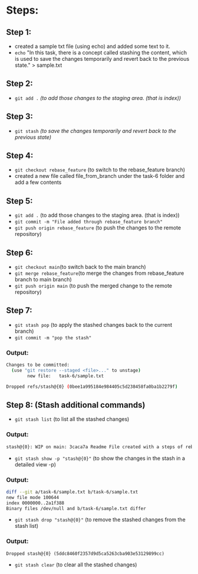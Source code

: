 # Steps:

## Step 1:
- created a sample txt file (using echo) and added some text to it.
- `echo` "In this task, there is a concept called stashing the content, which is used to save the changes temporarily and revert back to the previous state." > sample.txt

## Step 2:
- `git add .` _(to add those changes to the staging area. (that is index))_

## Step 3:
- `git stash` _(to save the changes temporarily and revert back to the previous state)_

## Step 4:
- `git checkout rebase_feature` (to switch to the rebase_feature branch)
- created a new file called file_from_branch under the task-6 folder and add a few contents

## Step 5:
- `git add .` (to add those changes to the staging area. (that is index))
- `git commit -m "File added through rebase_feature branch"`
- `git push origin rebase_feature` (to push the changes to the remote repository)

## Step 6:
- `git checkout main`(to switch back to the main branch)
- `git merge rebase_feature`(to merge the changes from rebase_feature branch to main branch)
- `git push origin main` (to push the merged change to the remote repository)

## Step 7:
- `git stash pop` (to apply the stashed changes back to the current branch)
- `git commit -m "pop the stash"`

### Output:
```bash
Changes to be committed:
  (use "git restore --staged <file>..." to unstage)
        new file:   task-6/sample.txt

Dropped refs/stash@{0} (0bee1a995184e984405c5d238458fa0ba1b2279f)
```

## Step 8: (Stash additional commands)
- `git stash list` (to list all the stashed changes)
### Output:
``` bash
stash@{0}: WIP on main: 3caca7a Readme File created with a steps of rebasing and squashing commits
```

- `git stash show -p "stash@{0}"` (to show the changes in the stash in a detailed view -p)
### Output:
``` bash
diff --git a/task-6/sample.txt b/task-6/sample.txt
new file mode 100644
index 0000000..2a1f388
Binary files /dev/null and b/task-6/sample.txt differ
```

- `git stash drop "stash@{0}"` (to remove the stashed changes from the stash list)
### Output:
```
Dropped stash@{0} (5ddc8460f2357d9d5ca5263cba903e53129899cc)
```
- `git stash clear` (to clear all the stashed changes)